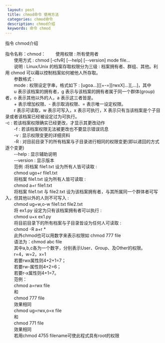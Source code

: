 ```yaml
---
 layout: post
 title: chmod命令 使用方法
 categories: chmod命令
 description: chmod介绍
 keywords: 命令 chmod 
---
```


指令 chmod介绍

指令名称：chmod：
　　使用权限 : 所有使用者  
　　使用方式 : chmod [-cfvR] [--help] [--version] mode file...  
　　说明 : Linux/Unix 的档案存取权限分为三级 : 档案拥有者、群组、其他。利用 chmod 可以藉以控制档案如何被他人所存取。  
　　参数格式 :  
　　mode : 权限设定字串，格式如下 :      [ugoa...][[+-=][rwxX]...][,...]，其中  
　　u 表示该档案的拥有者，g 表示与该档案的拥有者属于同一个群体(group)者，o 表示其他以外的人，a 表示这三者皆是。  
　　+ 表示增加权限、- 表示取消权限、= 表示唯一设定权限。  
　　r 表示可读取，w 表示可写入，x 表示可执行，X 表示只有当该档案是个子目录或者该档案已经被设定过为可执行。  
    -c : 若该档案权限确实已经更改，才显示其更改动作  
　　-f : 若该档案权限无法被更改也不要显示错误讯息  
　　-v : 显示权限变更的详细资料  
　　-R : 对目前目录下的所有档案与子目录进行相同的权限变更(即以递回的方式逐个变更)  
　　--help : 显示辅助说明  
　　--version : 显示版本  
　　范例 :将档案 file1.txt 设为所有人皆可读取 :  
　　chmod ugo+r file1.txt  
　　将档案 file1.txt 设为所有人皆可读取 :  
　　chmod a+r file1.txt  
　　将档案 file1.txt 与 file2.txt 设为该档案拥有者，与其所属同一个群体者可写入，但其他以外的人则不可写入 :  
　　chmod ug+w,o-w file1.txt file2.txt  
　　将 ex1.py 设定为只有该档案拥有者可以执行 :  
　　chmod u+x ex1.py  
　　将目前目录下的所有档案与子目录皆设为任何人可读取 :  
　　chmod -R a+r *  
　　此外chmod也可以用数字来表示权限如 chmod 777 file  
　　语法为：chmod abc file  
　　其中a,b,c各为一个数字，分别表示User、Group、及Other的权限。  
　　r=4，w=2，x=1  
　　若要rwx属性则4+2+1=7；  
　　若要rw-属性则4+2=6；  
　　若要r-x属性则4+1=7。  
　　范例：  
　　chmod a=rwx file  
　　和  
　　chmod 777 file  
　　效果相同  
　　chmod ug=rwx,o=x file  
　　和  
　　chmod 771 file  
　　效果相同  
　　若用chmod 4755 filename可使此程式具有root的权限
